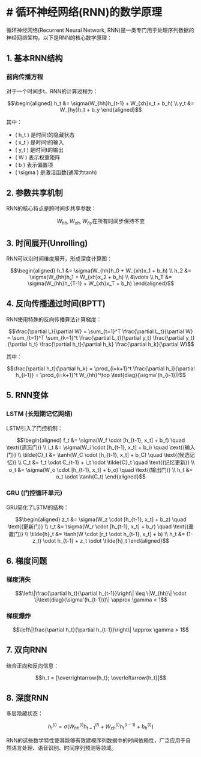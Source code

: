# # 循环神经网络(RNN)的数学原理

循环神经网络(Recurrent Neural Network, RNN)是一类专门用于处理序列数据的神经网络架构。以下是RNN的核心数学原理：

## 1. 基本RNN结构

### 前向传播方程
对于一个时间步t，RNN的计算过程为：

```math
\begin{aligned}
h_t &= \sigma(W_{hh}h_{t-1} + W_{xh}x_t + b_h) \\
y_t &= W_{hy}h_t + b_y
\end{aligned}
```

其中：
- \( h_t \) 是时间t的隐藏状态
- \( x_t \) 是时间t的输入
- \( y_t \) 是时间t的输出
- \( W \) 表示权重矩阵
- \( b \) 表示偏置项
- \( \sigma \) 是激活函数(通常为tanh)

## 2. 参数共享机制

RNN的核心特点是跨时间步共享参数：
```math
W_{hh}, W_{xh}, W_{hy} \text{在所有时间步保持不变}
```

## 3. 时间展开(Unrolling)

RNN可以沿时间维度展开，形成深度计算图：

```math
\begin{aligned}
h_1 &= \sigma(W_{hh}h_0 + W_{xh}x_1 + b_h) \\
h_2 &= \sigma(W_{hh}h_1 + W_{xh}x_2 + b_h) \\
&\vdots \\
h_T &= \sigma(W_{hh}h_{T-1} + W_{xh}x_T + b_h)
\end{aligned}
```

## 4. 反向传播通过时间(BPTT)

RNN使用特殊的反向传播算法计算梯度：

```math
\frac{\partial L}{\partial W} = \sum_{t=1}^T \frac{\partial L_t}{\partial W} = \sum_{t=1}^T \sum_{k=1}^t \frac{\partial L_t}{\partial y_t} \frac{\partial y_t}{\partial h_t} \frac{\partial h_t}{\partial h_k} \frac{\partial h_k}{\partial W}
```

其中：
```math
\frac{\partial h_t}{\partial h_k} = \prod_{i=k+1}^t \frac{\partial h_i}{\partial h_{i-1}} = \prod_{i=k+1}^t W_{hh}^\top \text{diag}(\sigma'(h_{i-1}))
```

## 5. RNN变体

### LSTM (长短期记忆网络)

LSTM引入了门控机制：
```math
\begin{aligned}
f_t &= \sigma(W_f \cdot [h_{t-1}, x_t] + b_f) \quad \text{(遗忘门)} \\
i_t &= \sigma(W_i \cdot [h_{t-1}, x_t] + b_i) \quad \text{(输入门)} \\
\tilde{C}_t &= \tanh(W_C \cdot [h_{t-1}, x_t] + b_C) \quad \text{(候选记忆)} \\
C_t &= f_t \odot C_{t-1} + i_t \odot \tilde{C}_t \quad \text{(记忆更新)} \\
o_t &= \sigma(W_o \cdot [h_{t-1}, x_t] + b_o) \quad \text{(输出门)} \\
h_t &= o_t \odot \tanh(C_t)
\end{aligned}
```

### GRU (门控循环单元)

GRU简化了LSTM的结构：
```math
\begin{aligned}
z_t &= \sigma(W_z \cdot [h_{t-1}, x_t] + b_z) \quad \text{(更新门)} \\
r_t &= \sigma(W_r \cdot [h_{t-1}, x_t] + b_r) \quad \text{(重置门)} \\
\tilde{h}_t &= \tanh(W \cdot [r_t \odot h_{t-1}, x_t] + b) \\
h_t &= (1-z_t) \odot h_{t-1} + z_t \odot \tilde{h}_t
\end{aligned}
```

## 6. 梯度问题

### 梯度消失
```math
\left\|\frac{\partial h_t}{\partial h_{t-1}}\right\| \leq \|W_{hh}\| \cdot \|\text{diag}(\sigma'(h_{t-1}))\| \approx \gamma < 1
```

### 梯度爆炸
```math
\left\|\frac{\partial h_t}{\partial h_{t-1}}\right\| \approx \gamma > 1
```

## 7. 双向RNN

结合正向和反向信息：
```math
h_t = [\overrightarrow{h_t}; \overleftarrow{h_t}]
```

## 8. 深度RNN

多层隐藏状态：
```math
h_t^{(l)} = \sigma(W_{hh}^{(l)}h_{t-1}^{(l)} + W_{xh}^{(l)}h_t^{(l-1)} + b_h^{(l)})
```

RNN的这些数学特性使其能够有效建模序列数据中的时间依赖性，广泛应用于自然语言处理、语音识别、时间序列预测等领域。